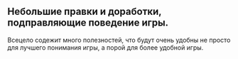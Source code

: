 ## Небольшие правки и доработки, подправляющие поведение игры.

Всецело содежит много полезностей, что будут очень удобны не просто для лучшего понимания игры, а порой для более удобной игры.
